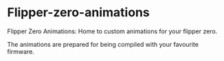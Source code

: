 # Flipper-zero-animations
Flipper Zero Animations: Home to custom animations for your flipper zero.

The animations are prepared for being compiled with your favourite firmware.
